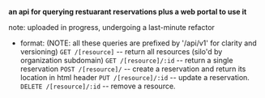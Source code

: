 **an api for querying restuarant reservations plus a web portal to use it**

note: uploaded in progress, undergoing a last-minute refactor

- format:
(NOTE: all these queries are prefixed by '/api/v1' for clarity and versioning)
`GET /[resource]` -- return all resources (silo'd by organization subdomain)
`GET /[resource]/:id` -- return a single reservation
`POST /[resource]/` -- create a reservation and return its location in html header
`PUT /[resource]/:id` -- update a reservation.
`DELETE /[resource]/:id` -- remove a resource.
